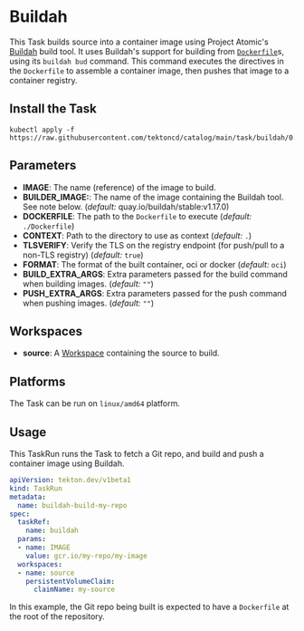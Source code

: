# Buildah

This Task builds source into a container image using Project Atomic's
[Buildah](https://github.com/projectatomic/buildah) build tool. It uses
Buildah's support for building from
[`Dockerfile`](https://docs.docker.com/engine/reference/builder/)s, using its
`buildah bud` command. This command executes the directives in the `Dockerfile`
to assemble a container image, then pushes that image to a container registry.

## Install the Task

```
kubectl apply -f https://raw.githubusercontent.com/tektoncd/catalog/main/task/buildah/0.1/buildah.yaml
```

## Parameters

* **IMAGE**: The name (reference) of the image to build.
* **BUILDER_IMAGE:**: The name of the image containing the Buildah tool. See
  note below.  (_default:_ quay.io/buildah/stable:v1.17.0)
* **DOCKERFILE**: The path to the `Dockerfile` to execute (_default:_
  `./Dockerfile`)
* **CONTEXT**: Path to the directory to use as context (_default:_
  `.`)
* **TLSVERIFY**: Verify the TLS on the registry endpoint (for push/pull to a
  non-TLS registry) (_default:_ `true`)
* **FORMAT**: The format of the built container, oci or docker (_default:_
 `oci`)
* **BUILD_EXTRA_ARGS**: Extra parameters passed for the build command when
  building images. (_default:_ `""`)
* **PUSH_EXTRA_ARGS**: Extra parameters passed for the push command when
  pushing images. (_default:_ `""`)

## Workspaces

* **source**: A [Workspace](https://github.com/tektoncd/pipeline/blob/main/docs/workspaces.md) containing the source to build.

## Platforms

The Task can be run on `linux/amd64` platform.

## Usage

This TaskRun runs the Task to fetch a Git repo, and build and push a container
image using Buildah.

```yaml
apiVersion: tekton.dev/v1beta1
kind: TaskRun
metadata:
  name: buildah-build-my-repo
spec:
  taskRef:
    name: buildah
  params:
  - name: IMAGE
    value: gcr.io/my-repo/my-image
  workspaces:
  - name: source
    persistentVolumeClaim:
      claimName: my-source
```

In this example, the Git repo being built is expected to have a `Dockerfile` at
the root of the repository.
